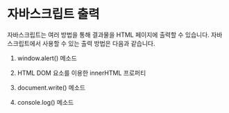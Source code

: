 # 자바스크립트 출력

자바스크립트는 여러 방법을 통해 결과물을 HTML 페이지에 출력할 수 있습니다.
자바스크립트에서 사용할 수 있는 출력 방법은 다음과 같습니다.
 
1. window.alert() 메소드
<script>
    function alertDialogBox() {
        alert("확인을 누를 때까지 다른 작업을 할 수 없어요!");
    }
</script>


2. HTML DOM 요소를 이용한 innerHTML 프로퍼티
<script>
    var str = document.getElementById("text");
    str.innerHTML = "이 문장으로 바뀌었습니다!";
</script>


3. document.write() 메소드
<script>
    document.write(4 * 5);
</script>


4. console.log() 메소드
